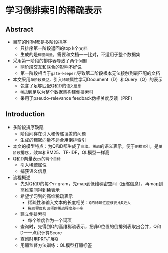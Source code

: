 # 学习倒排索引的稀疏表示

## Abstract

* 目前的NRM都是多阶段排序
  * 只排序第一阶段返回的top k个文档
  * 生成的是`稠密向量`，需要和文档一一比对，不适用于整个数据集
* 采用第一阶段的排序器导致了两个问题
  * 两阶段交互和联合的影响不好说
  * 第一阶段相当于`gate-keeper`,导致第二阶段根本无法接触到最匹配的文档
* 本文采用`单阶段模型`，引入`稀疏`属性学习Document（D）和Query（Q）的表示
  * 包含了足够匹配Q和D的`语义信息`
  * `稀疏`到足以为整个数据集构建倒排索引
  * 采用了pseudo-relevance feedback伪相关度反馈（PRF）
## Introduction

* 多阶段排序缺陷
  * 阶段间存在引入和传递误差的问题
  * 生成的稠密向量不适合用倒排索引
* 本文的模型特点：为Q和D都生成了`高维`、`稀疏`的语义表示，便于`倒排索引`，是`单阶段`排序，效率和BM25、TF-IDF，QL模型一样高
* Q和D向量表示的`两个目标`
  * 引入稀疏属性
  * 捕获语义信息
* 流程概述
  * 先对Q和D的每个n-gram，先map到低维稠密空间（压缩信息），再map到高维空间得到稀表示
  * 希望学习到的高维稀疏表示
    * 稀疏性和输入文本的长度相关：`Q的稀疏性应该要比D更大`
    * `稀疏程度和词项的稀疏程度差不多`
  * 建立倒排索引
    * 每个维度作为一个词项
  * 查询时，先得到Q的高维稀疏表示，把非0位置的倒排列表取出合并，Q和D一一点积计算Score
  * 查询时用PRF扩展Q
  * 用弱监督方法训练：QL模型打弱标签